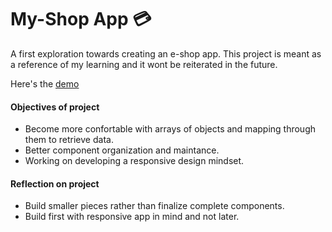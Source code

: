 # My-Shop App :credit_card:

A first exploration towards creating an e-shop app.
This project is meant as a reference of my learning and it wont be reiterated in the future. 

Here's the [demo](https://heuristic-chandrasekhar-54f672.netlify.app/)

#### Objectives of project
- Become more confortable with arrays of objects and mapping through them to retrieve data.
- Better component organization and maintance.
- Working on developing a responsive design mindset.


#### Reflection on project
- Build smaller pieces rather than finalize complete components.
- Build first with responsive app in mind and not later.
